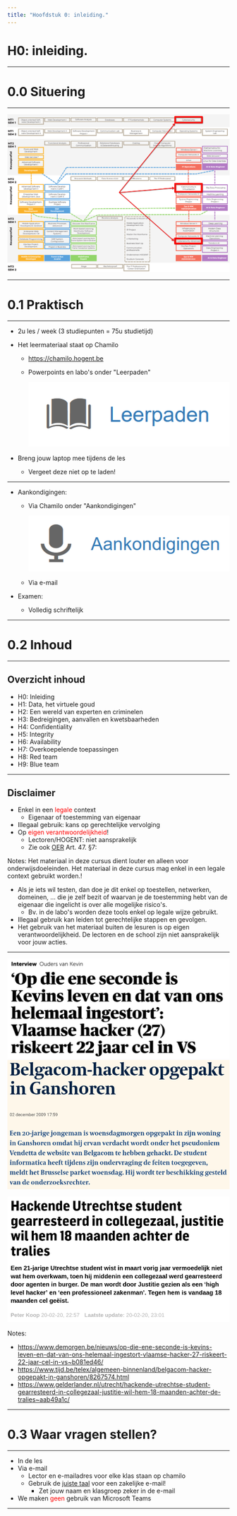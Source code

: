 ```yaml
---
title: "Hoofdstuk 0: inleiding."
---
```


# H0: inleiding.

---

# 0.0 Situering

---

<img src="./img/h0/situering-olod.png" class="r-stretch" />

---

# 0.1 Praktisch

---

-   2u les / week (3 studiepunten = 75u studietijd)
-   Het leermateriaal staat op Chamilo

    -   https://chamilo.hogent.be
    -   Powerpoints en labo's onder "Leerpaden"

        ![](./img/h0/chamilo-leerpaden.png)

-   Breng jouw laptop mee tijdens de les
    -   Vergeet deze niet op te laden!

---

-   Aankondigingen:

    -   Via Chamilo onder "Aankondigingen"

        ![](./img/h0/chamilo-aankondigingen.png)

    -   Via e-mail

-   Examen:
    -   Volledig schriftelijk

---

# 0.2 Inhoud

---

## Overzicht inhoud

-   H0: Inleiding
-   H1: Data, het virtuele goud
-   H2: Een wereld van experten en criminelen
-   H3: Bedreigingen, aanvallen en kwetsbaarheden
-   H4: Confidentiality
-   H5: Integrity
-   H6: Availability
-   H7: Overkoepelende toepassingen
-   H8: Red team
-   H9: Blue team

---

## Disclaimer

-   Enkel in een <span style="color:red">legale</span> context
    -   Eigenaar of toestemming van eigenaar
-   Illegaal gebruik: kans op gerechtelijke vervolging
-   Op <span style="color:red">eigen verantwoordelijkheid</span>!
    -   Lectoren/HOGENT: niet aansprakelijk
    -   Zie ook [OER](https://www.hogent.be/student/een-vlotte-start/onderwijs-en-examenregeling/) Art. 47. §7:

Notes:
Het materiaal in deze cursus dient louter en alleen voor onderwijsdoeleinden. Het materiaal in deze cursus mag enkel in een legale context gebruikt worden.!

-   Als je iets wil testen, dan doe je dit enkel op toestellen, netwerken, domeinen, ... die je zelf bezit of waarvan je de toestemming hebt van de eigenaar die ingelicht is over alle mogelijke risico's.
    -   Bv. in de labo's worden deze tools enkel op legale wijze gebruikt.
-   Illegaal gebruik kan leiden tot gerechtelijke stappen en gevolgen.
-   Het gebruik van het materiaal buiten de lesuren is op eigen verantwoordelijkheid. De lectoren en de school zijn niet aansprakelijk voor jouw acties.

---

<div class="multicolumn">
<div>

![](./img/h0/disclaimer1.png)
![](./img/h0/disclaimer2.png)

</div>
<div>

![](./img/h0/disclaimer3.png)

</div>
</div>

Notes:

<!-- eerste link werkt enkel bij copy paste, niet bij klikken -->

-   https://www.demorgen.be/nieuws/op-die-ene-seconde-is-kevins-leven-en-dat-van-ons-helemaal-ingestort-vlaamse-hacker-27-riskeert-22-jaar-cel-in-vs~b081ed46/
-   https://www.tijd.be/telex/algemeen-binnenland/belgacom-hacker-opgepakt-in-ganshoren/8267574.html
-   https://www.gelderlander.nl/utrecht/hackende-utrechtse-student-gearresteerd-in-collegezaal-justitie-wil-hem-18-maanden-achter-de-tralies~aab49a1c/

---

# 0.3 Waar vragen stellen?

---

-   In de les
-   Via e-mail
    -   Lector en e-mailadres voor elke klas staan op chamilo
    -   Gebruik de [juiste taal](https://taaladvies.net/opmaak-van-een-zakelijke-e-mail-algemeen/) voor een zakelijke e-mail!
        -   Zet jouw naam en klasgroep zeker in de e-mail
-   We maken <span style="color:red">geen</span> gebruik van Microsoft Teams

---
